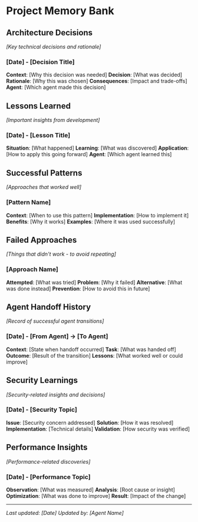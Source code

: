# Project Memory Bank

## Architecture Decisions
*[Key technical decisions and rationale]*

### [Date] - [Decision Title]
**Context**: [Why this decision was needed]
**Decision**: [What was decided]
**Rationale**: [Why this was chosen]
**Consequences**: [Impact and trade-offs]
**Agent**: [Which agent made this decision]

## Lessons Learned
*[Important insights from development]*

### [Date] - [Lesson Title]
**Situation**: [What happened]
**Learning**: [What was discovered]
**Application**: [How to apply this going forward]
**Agent**: [Which agent learned this]

## Successful Patterns
*[Approaches that worked well]*

### [Pattern Name]
**Context**: [When to use this pattern]
**Implementation**: [How to implement it]
**Benefits**: [Why it works]
**Examples**: [Where it was used successfully]

## Failed Approaches
*[Things that didn't work - to avoid repeating]*

### [Approach Name]
**Attempted**: [What was tried]
**Problem**: [Why it failed]
**Alternative**: [What was done instead]
**Prevention**: [How to avoid this in future]

## Agent Handoff History
*[Record of successful agent transitions]*

### [Date] - [From Agent] → [To Agent]
**Context**: [State when handoff occurred]
**Task**: [What was handed off]
**Outcome**: [Result of the transition]
**Lessons**: [What worked well or could improve]

## Security Learnings
*[Security-related insights and decisions]*

### [Date] - [Security Topic]
**Issue**: [Security concern addressed]
**Solution**: [How it was resolved]
**Implementation**: [Technical details]
**Validation**: [How security was verified]

## Performance Insights
*[Performance-related discoveries]*

### [Date] - [Performance Topic]
**Observation**: [What was measured]
**Analysis**: [Root cause or insight]
**Optimization**: [What was done to improve]
**Result**: [Impact of the change]

---
*Last updated: [Date]*
*Updated by: [Agent Name]*